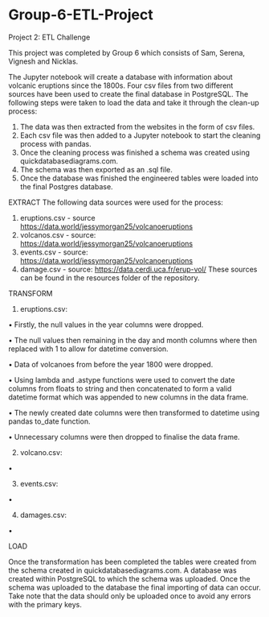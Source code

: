 # Group-6-ETL-Project

Project 2: ETL Challenge

This project was completed by Group 6 which consists of Sam, Serena, Vignesh and Nicklas.

The Jupyter notebook will create a database with information about volcanic eruptions since the 1800s.
Four csv files from two different sources have been used to create the final database in PostgreSQL.
The following steps were taken to load the data and take it through the clean-up process:
1.	The data was then extracted from the websites in the form of csv files.
2.	Each csv file was then added to a Jupyter notebook to start the cleaning process with pandas.
3.	Once the cleaning process was finished a schema was created using quickdatabasediagrams.com.
4.	The schema was then exported as an .sql file.
5.	Once the database was finished the engineered tables were loaded into the final Postgres database.

EXTRACT
The following data sources were used for the process:
1.	eruptions.csv - source https://data.world/jessymorgan25/volcanoeruptions
2.	volcanos.csv - source: https://data.world/jessymorgan25/volcanoeruptions
3.	events.csv - source: https://data.world/jessymorgan25/volcanoeruptions
4.	damage.csv - source: https://data.cerdi.uca.fr/erup-vol/
These sources can be found in the resources folder of the repository.


TRANSFORM
1.	eruptions.csv:

•	Firstly, the null values in the year columns were dropped.

•	The null values then remaining in the day and month columns where then replaced with 1 to allow for datetime conversion.

•	Data of volcanoes from before the year 1800 were dropped.

•	Using lambda and .astype functions were used to convert the date columns from floats to string and then concatenated to form a valid datetime format which was appended to new columns in the data frame.

•	The newly created date columns were then transformed to datetime using pandas to_date function.

•	Unnecessary columns were then dropped to finalise the data frame.

2.	volcano.csv:

•	

3.	events.csv:

•	

4.	damages.csv:

•	

LOAD

Once the transformation has been completed the tables were created from the schema created in quickdatabasediagrams.com.
A database was created within PostgreSQL to which the schema was uploaded.
Once the schema was uploaded to the database the final importing of data can occur. Take note that the data should only be uploaded once to avoid any errors with the primary keys.
